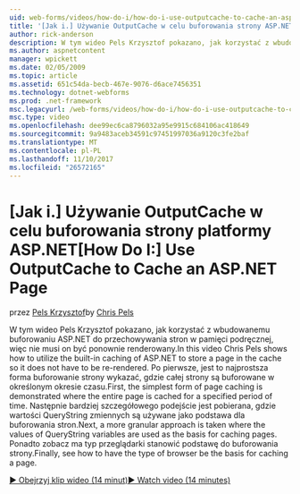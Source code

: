 ```yaml
---
uid: web-forms/videos/how-do-i/how-do-i-use-outputcache-to-cache-an-aspnet-page
title: '[Jak i.] Używanie OutputCache w celu buforowania strony ASP.NET | Dokumentacja firmy Microsoft'
author: rick-anderson
description: W tym wideo Pels Krzysztof pokazano, jak korzystać z wbudowanemu buforowaniu ASP.NET do przechowywania stron w pamięci podręcznej, więc nie musi on być ponownie renderowany. Najpierw...
ms.author: aspnetcontent
manager: wpickett
ms.date: 02/05/2009
ms.topic: article
ms.assetid: 651c54da-becb-467e-9076-d6ace7456351
ms.technology: dotnet-webforms
ms.prod: .net-framework
msc.legacyurl: /web-forms/videos/how-do-i/how-do-i-use-outputcache-to-cache-an-aspnet-page
msc.type: video
ms.openlocfilehash: dee99ec6ca8796032a95e9915c684106ac418649
ms.sourcegitcommit: 9a9483aceb34591c97451997036a9120c3fe2baf
ms.translationtype: MT
ms.contentlocale: pl-PL
ms.lasthandoff: 11/10/2017
ms.locfileid: "26572165"
---
```

<a name="how-do-i-use-outputcache-to-cache-an-aspnet-page"></a><span data-ttu-id="47104-104">[Jak i.] Używanie OutputCache w celu buforowania strony platformy ASP.NET</span><span class="sxs-lookup"><span data-stu-id="47104-104">[How Do I:] Use OutputCache to Cache an ASP.NET Page</span></span>
====================
<span data-ttu-id="47104-105">przez [Pels Krzysztof](https://twitter.com/chrispels)</span><span class="sxs-lookup"><span data-stu-id="47104-105">by [Chris Pels](https://twitter.com/chrispels)</span></span>

<span data-ttu-id="47104-106">W tym wideo Pels Krzysztof pokazano, jak korzystać z wbudowanemu buforowaniu ASP.NET do przechowywania stron w pamięci podręcznej, więc nie musi on być ponownie renderowany.</span><span class="sxs-lookup"><span data-stu-id="47104-106">In this video Chris Pels shows how to utilize the built-in caching of ASP.NET to store a page in the cache so it does not have to be re-rendered.</span></span> <span data-ttu-id="47104-107">Po pierwsze, jest to najprostsza forma buforowanie strony wykazać, gdzie całej strony są buforowane w określonym okresie czasu.</span><span class="sxs-lookup"><span data-stu-id="47104-107">First, the simplest form of page caching is demonstrated where the entire page is cached for a specified period of time.</span></span> <span data-ttu-id="47104-108">Następnie bardziej szczegółowego podejście jest pobierana, gdzie wartości QueryString zmiennych są używane jako podstawa dla buforowania stron.</span><span class="sxs-lookup"><span data-stu-id="47104-108">Next, a more granular approach is taken where the values of QueryString variables are used as the basis for caching pages.</span></span> <span data-ttu-id="47104-109">Ponadto zobacz ma typ przeglądarki stanowić podstawę do buforowania strony.</span><span class="sxs-lookup"><span data-stu-id="47104-109">Finally, see how to have the type of browser be the basis for caching a page.</span></span>

[<span data-ttu-id="47104-110">&#9654; Obejrzyj klip wideo (14 minut)</span><span class="sxs-lookup"><span data-stu-id="47104-110">&#9654; Watch video (14 minutes)</span></span>](https://channel9.msdn.com/Blogs/ASP-NET-Site-Videos/how-do-i-use-outputcache-to-cache-an-aspnet-page)
